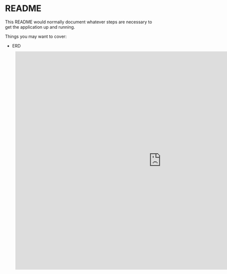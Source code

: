 # README

This README would normally document whatever steps are necessary to get the
application up and running.

Things you may want to cover:

* ERD
    <div style="width: 960px; height: 720px; margin: 10px; position: relative;">
        <iframe allowfullscreen frameborder="0" style="width:960px; height:720px" src="https://www.lucidchart.com/documents/embeddedchart/477281e5-9f99-477e-bbce-087ab512fb80" id="HWhUEjwzLWez">
        </iframe>
    </div>
